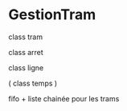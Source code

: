 # GestionTram

class tram

class arret

class ligne

( class temps ) 



fifo + liste chainée pour les trams

